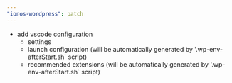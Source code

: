 ```yaml
---
"ionos-wordpress": patch
---
```


- add vscode configuration
  - settings
  - launch configuration (will be automatically generated by '.wp-env-afterStart.sh` script)
  - recommended extensions (will be automatically generated by '.wp-env-afterStart.sh` script)
